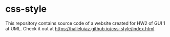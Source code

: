 # css-style

This repository contains source code of a website created for HW2 of GUI 1 at UML. Check it out at https://halleluiaz.github.io/css-style/index.html.